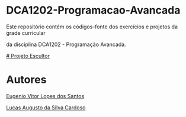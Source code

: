 # DCA1202-Programacao-Avancada

Este repositório contém os códigos-fonte dos exercícios e projetos da grade curricular

da disciplina DCA1202 - Programação Avancada.

[# Projeto Escultor](https://eugeniovlopes.github.io/dca1202-resolucoes/docs/)

# Autores

[Eugenio Vitor Lopes dos Santos](https://github.com/EugenioVLopes)

[Lucas Augusto da Silva Cardoso](https://github.com/Lucasadasc)
